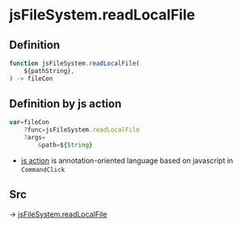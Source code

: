 # jsFileSystem.readLocalFile

## Definition

```js.js
function jsFileSystem.readLocalFile(
	${pathString},
) -> fileCon
```


## Definition by js action

```js.js
var=fileCon
	?func=jsFileSystem.readLocalFile
	?args=
		&path=${String}
```

- [js action](#) is annotation-oriented language based on javascript in `CommandClick`



## Src

-> [jsFileSystem.readLocalFile](https://github.com/puutaro/CommandClick/blob/master/app/src/main/java/com/puutaro/commandclick/fragment_lib/terminal_fragment/js_interface/file/JsFileSystem.kt#L28)


